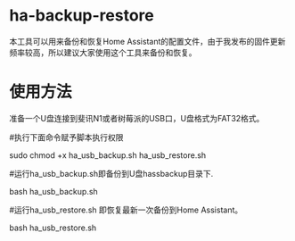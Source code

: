 # ha-backup-restore

本工具可以用来备份和恢复Home Assistant的配置文件，由于我发布的固件更新频率较高，所以建议大家使用这个工具来备份和恢复。

# 使用方法
准备一个U盘连接到斐讯N1或者树莓派的USB口，U盘格式为FAT32格式。 

#执行下面命令赋予脚本执行权限

sudo chmod +x ha_usb_backup.sh ha_usb_restore.sh  

#运行ha_usb_backup.sh即备份到U盘hassbackup目录下.

bash ha_usb_backup.sh

#运行ha_usb_restore.sh 即恢复最新一次备份到Home Assistant。 

bash ha_usb_restore.sh


